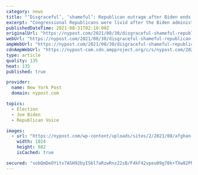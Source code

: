 ```yaml
---
category: news
title: "‘Disgraceful’, ‘shameful’: Republican outrage after Biden ends pullout"
excerpt: "Congressional Republicans were livid after the Biden administration announced that the evacuation of Americans from Afghanistan had ended."
publishedDateTime: 2021-08-31T02:10:00Z
originalUrl: "https://nypost.com/2021/08/30/disgraceful-shameful-republican-outrage-after-biden-ends-pullout/"
webUrl: "https://nypost.com/2021/08/30/disgraceful-shameful-republican-outrage-after-biden-ends-pullout/"
ampWebUrl: "https://nypost.com/2021/08/30/disgraceful-shameful-republican-outrage-after-biden-ends-pullout/amp/"
cdnAmpWebUrl: "https://nypost-com.cdn.ampproject.org/c/s/nypost.com/2021/08/30/disgraceful-shameful-republican-outrage-after-biden-ends-pullout/amp/"
type: article
quality: 135
heat: 135
published: true

provider:
  name: New York Post
  domain: nypost.com

topics:
  - Election
  - Joe Biden
  - Republican Voice

images:
  - url: "https://nypost.com/wp-content/uploads/sites/2/2021/08/afghan-gop.jpg?quality=90&strip=all&w=1024"
    width: 1024
    height: 682
    isCached: true

secured: "vobQmDeOYitv7ASH92byIS6l7aRzwRnz22sB/F4kF42vpeu09g70k+TXw82PhAU2I9F7ZpLek5oalQcBWcriZDqhgS/sj+r8XtFzqF0/7glnAIrMdsSEejiRa9xAAeshUsqPhP3aTPrHG4aicW9ymvofeR0eLqwILPUvZKVB3HHF8nbYnV8dl3NI1kczP5Z5fXtFR5hGxF/eOsHfEI8pmBTrVsGfzx5GIkk/vBFO1sBtgJG5hkLGdLuiSTUY0fbH2c5xHBTZmpUfoo/9oyt2dx6k40UllC/NkJLLnHyhUVG9weBniXgI0KJmptPEtNI6femu2NwHERuElN6IKuLwYv9r/vHr7cKH0Kno2bcK+3c=;viI3efxQ4Ho60bgHZARd3w=="
---
```


